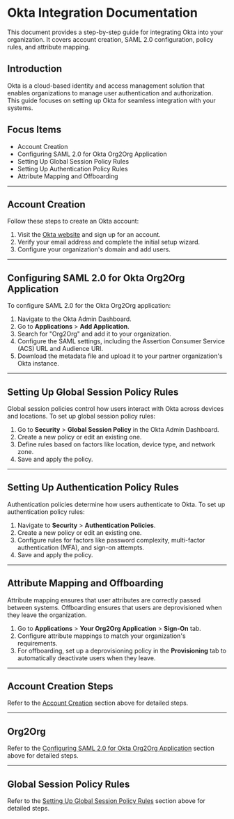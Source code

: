 # Okta Integration Documentation

This document provides a step-by-step guide for integrating Okta into your organization. It covers account creation, SAML 2.0 configuration, policy rules, and attribute mapping.

## Introduction
Okta is a cloud-based identity and access management solution that enables organizations to manage user authentication and authorization. This guide focuses on setting up Okta for seamless integration with your systems.

## Focus Items
- Account Creation
- Configuring SAML 2.0 for Okta Org2Org Application
- Setting Up Global Session Policy Rules
- Setting Up Authentication Policy Rules
- Attribute Mapping and Offboarding

---

## Account Creation
Follow these steps to create an Okta account:
1. Visit the [Okta website](https://www.okta.com/) and sign up for an account.
2. Verify your email address and complete the initial setup wizard.
3. Configure your organization's domain and add users.

---

## Configuring SAML 2.0 for Okta Org2Org Application
To configure SAML 2.0 for the Okta Org2Org application:
1. Navigate to the Okta Admin Dashboard.
2. Go to **Applications** > **Add Application**.
3. Search for "Org2Org" and add it to your organization.
4. Configure the SAML settings, including the Assertion Consumer Service (ACS) URL and Audience URI.
5. Download the metadata file and upload it to your partner organization's Okta instance.

---

## Setting Up Global Session Policy Rules
Global session policies control how users interact with Okta across devices and locations. To set up global session policy rules:
1. Go to **Security** > **Global Session Policy** in the Okta Admin Dashboard.
2. Create a new policy or edit an existing one.
3. Define rules based on factors like location, device type, and network zone.
4. Save and apply the policy.

---

## Setting Up Authentication Policy Rules
Authentication policies determine how users authenticate to Okta. To set up authentication policy rules:
1. Navigate to **Security** > **Authentication Policies**.
2. Create a new policy or edit an existing one.
3. Configure rules for factors like password complexity, multi-factor authentication (MFA), and sign-on attempts.
4. Save and apply the policy.

---

## Attribute Mapping and Offboarding
Attribute mapping ensures that user attributes are correctly passed between systems. Offboarding ensures that users are deprovisioned when they leave the organization.
1. Go to **Applications** > **Your Org2Org Application** > **Sign-On** tab.
2. Configure attribute mappings to match your organization's requirements.
3. For offboarding, set up a deprovisioning policy in the **Provisioning** tab to automatically deactivate users when they leave.

---

## Account Creation Steps
Refer to the [Account Creation](#account-creation) section above for detailed steps.

---

## Org2Org
Refer to the [Configuring SAML 2.0 for Okta Org2Org Application](#configuring-saml-20-for-okta-org2org-application) section above for detailed steps.

---

## Global Session Policy Rules
Refer to the [Setting Up Global Session Policy Rules](#setting-up-global-session-policy-rules) section above for detailed steps.
